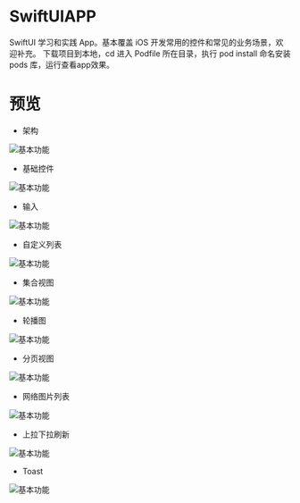 # SwiftUIAPP
SwiftUI 学习和实践 App。基本覆盖 iOS 开发常用的控件和常见的业务场景，欢迎补充。
下载项目到本地，cd 进入 Podfile 所在目录，执行 pod install 命名安装 pods 库，运行查看app效果。
# 预览
* 架构

![基本功能](Assets/全览.gif)
* 基础控件

![基本功能](Assets/基础控件.gif)
* 输入

![基本功能](Assets/输入.gif)
* 自定义列表

![基本功能](Assets/自定义列表.gif)
* 集合视图

![基本功能](Assets/集合视图.gif)
* 轮播图

![基本功能](Assets/轮播图.gif)
* 分页视图

![基本功能](Assets/分页视图.gif)
* 网络图片列表

![基本功能](Assets/网络图片列表.gif)
* 上拉下拉刷新

![基本功能](Assets/上拉下拉刷新.gif)
* Toast

![基本功能](Assets/Toast.gif)
